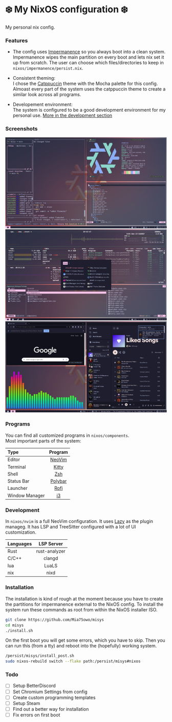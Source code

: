 # ❄️ My NixOS configuration ❄️

My personal nix config.

### Features

- The config uses [Impermanence](https://github.com/nix-community/impermanence) so you always boot into a clean system.
Impermanence wipes the main partition on every boot and lets nix set it up from scratch.
The user can choose which files/directories to keep in `nixos/impermanence/persist.nix`.

- Consistent theming:  
I chose the [Catppuccin](https://github.com/catppuccin/catppuccin) theme with the Mocha palette for this config.
Almoast every part of the system uses the catppuccin theme to create a similar look across all programs.

- Developement environment:  
The system is configured to be a good development environment for my personal use.
[More in the development section](#Development)


### Screenshots

<img src=".github/assets/system1.png">
<img src=".github/assets/system2.png">
<img src=".github/assets/system3.png">

### Programs

You can find all customized programs in `nixos/components`.  
Most important parts of the system:

| Type           | Program     |
| :------------- | :---------: |
| Editor         | [NeoVim](https://neovim.io/) |
| Terminal       | [Kitty](https://https://sw.kovidgoyal.net/kitty/) |
| Shell          | [Zsh](https://www.zsh.org/) |
| Status Bar     | [Polybar](https://github.com/polybar/polybar) |
| Launcher       | [Rofi](https://github.com/davatorium/rofi) |
| Window Manager | [i3](https://i3wm.org/) |

### Development

In `nixos/nvim` is a full NeoVim configuration. It uses [Lazy](https://github.com/folke/lazy.nvim) as the
plugin manageg. It has LSP and TreeSitter configured with a lot of UI customization.

| Languages | LSP Server      |
| :-------- | :-------------: |
| Rust      | rust-analyzer   |
| C/C++     | clangd          |
| lua       | LuaLS           |
| nix       | nixd            |

### Installation

The installation is kind of rough at the moment because you have to create the
partitions for impermanence external to the NixOS config. To install the system
run these commands as root from within the NixOS installer ISO.

```sh
git clone https://github.com/Mia75owo/misys
cd misys
./install.sh
```

On the first boot you will get some errors, which you have to skip.
Then you can run this (from a tty) and reboot into the (hopefully) working system.

```sh
/persist/misys/install_post.sh
sudo nixos-rebuild switch --flake path:/persist/misys#nixos
```

### Todo

- [ ] Setup BetterDiscord
- [ ] Set Chromium Settings from config
- [ ] Create custom programming templates
- [ ] Setup Steam
- [ ] Find out a better way for installation
- [ ] Fix errors on first boot

